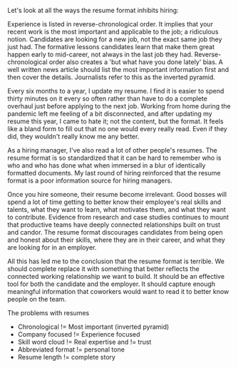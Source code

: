 Let's look at all the ways the resume format inhibits hiring:

Experience is listed in reverse-chronological order. It implies that your recent work is the most important and applicable to the job; a ridiculous notion. Candidates are looking for a new job, not the exact same job they just had. The formative lessons candidates learn that make them great happen early to mid-career, not always in the last job they had.
Reverse-chronological order also creates a 'but what have you done lately' bias. 
A well written news article should list the most important information first and then cover the details. Journalists refer to this as the inverted pyramid.


Every six months to a year, I update my resume. 
I find it is easier to spend thirty minutes on it every so often rather than have to do a complete overhaul just before applying to the next job.
Working from home during the pandemic left me feeling of a bit disconnected, and after updating my resume this year, I came to hate it; not the content, but the format.
It feels like a bland form to fill out that no one would every really read.
Even if they did, they wouldn't really know me any better.

As a hiring manager, I've also read  a lot of other people's resumes.
The resume format is so standardized that it can be hard to remember who is who and who has done what when immersed in a blur of identically formatted documents.
My last round of hiring reinforced that the resume format is a poor information source for hiring managers.

Once you hire someone, their resume become irrelevant. 
Good bosses will spend a lot of time getting to better know their employee's real skills and talents, what they want to learn, what motivates them, and what they want to contribute.
Evidence from research and case studies continues to mount that productive teams have deeply connected relationships built on trust and candor.
The resume format discourages candidates from being open and honest about their skills, where they are in their career, and what they are looking for in an employer.

All this has led me to the conclusion that the resume format is terrible. 
We should complete replace it with something that better reflects the connected working relationship we want to build.
It should be an effective tool for both the candidate and the employer.
It should capture enough meaningful information that coworkers would want to read it to better know people on the team.


The problems with resumes
- Chronological != Most important (inverted pyramid)
- Company focused != Experience focused
- Skill word cloud != Real expertise and != trust
- Abbreviated format != personal tone
- Resume length != complete story
